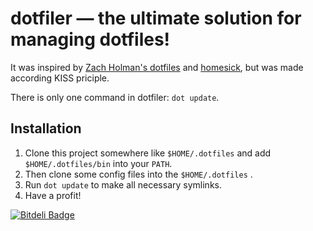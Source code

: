 dotfiler — the ultimate solution for managing dotfiles!
=======================================================

It was inspired by [Zach Holman's dotfiles](https://github.com/holman/dotfiles) and
[homesick](https://github.com/technicalpickles/homesick), but was made according KISS priciple.

There is only one command in dotfiler: `dot update`.

Installation
------------

1. Clone this project somewhere like `$HOME/.dotfiles` and add `$HOME/.dotfiles/bin` into
your `PATH`.
2. Then clone some config files into the `$HOME/.dotfiles` .
3. Run `dot update` to make all necessary symlinks.
4. Have a profit!


[![Bitdeli Badge](https://d2weczhvl823v0.cloudfront.net/svetlyak40wt/dotfiler/trend.png)](https://bitdeli.com/free "Bitdeli Badge")

